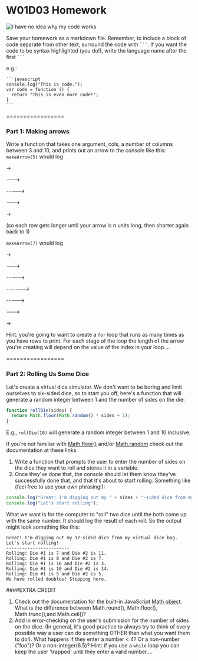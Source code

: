 # W01D03 Homework

![I have no idea why my code works](http://weknowmemes.com/wp-content/uploads/2012/09/my-code-doesnt-work-i-have-no-idea-why.jpg)

Save your homework as a markdown file. Remember, to include a block of code separate from other text, surround the code with ```` ``` ````.
If you want the code to be syntax highlighted (you do!), write the language name after the first ```` ``` ````

e.g.:

    ```javascript
    console.log("This is code.");
    var code = function () {
      return "This is even more code!";
    }
    ```

=================

### Part 1: Making arrows

Write a function that takes one argument, cols, a number of columns between 3 and 10, and prints out an arrow to the console like this:
`makeArrow(5)` would log

->

--->

----->

--->

->

(so each row gets longer until your arrow is n units long, then shorter again back to 1)

`makeArrow(7)` would log

->

--->

----->

------->

----->

--->

->

Hint: you're going to want to create a `for` loop that runs as many times as you have rows to print. For each stage of the loop the length of the arrow you're creating will depend on the value of the index in your loop....

=================

### Part 2: Rolling Us Some Dice

Let's create a virtual dice simulator. We don't want to be boring and limit ourselves to six-sided dice, so to start you off, here's a function that will generate a random integer between 1 and the number of sides on the die:

```javascript
function rollDie(sides) {
  return Math.floor(Math.random() * sides + 1);
}
```

E.g., `rollDie(10)` will generate a random integer between 1 and 10 inclusive.

If you're not familiar with [Math.floor()](https://developer.mozilla.org/en-US/docs/Web/JavaScript/Reference/Global_Objects/Math/floor) and/or [Math.random](https://developer.mozilla.org/en-US/docs/Web/JavaScript/Reference/Global_Objects/Math/random) check out the documentation at these links.

1. Write a function that prompts the user to enter the number of sides on the dice they want to roll and stores it in a variable.
1. Once they've done that, the console should let them know they've successfully done that, and that it's about to start rolling. Something like (feel free to use your own phrasing!):
```javascript
console.log("Great! I'm digging out my " + sides + "-sided dice from my virtual dice bag.");
console.log("Let's start rolling");
```

What we want is for the computer to "roll" two dice until the both come up with the same number. It should log the result of each roll. So the output might look something like this:
```
Great! I'm digging out my 17-sided dice from my virtual dice bag.
Let's start rolling!
------------------------
Rolling: Die #1 is 7 and Die #2 is 11.
Rolling: Die #1 is 8 and Die #2 is 7.
Rolling: Die #1 is 16 and Die #2 is 3.
Rolling: Die #1 is 10 and Die #2 is 14.
Rolling: Die #1 is 5 and Die #2 is 5.
We have rolled doubles! Stopping here.
```

####EXTRA CREDIT
1. Check out the documentation for the built-in JavaScript [Math object](https://developer.mozilla.org/en-US/docs/Web/JavaScript/Reference/Global_Objects/Math). What is the difference between Math.round(), Math.floor(), Math.trunc(),and Math.ceil()?
1. Add in error-checking on the user's submission for the number of sides on the dice. (In general, it's good practice to always try to think of every possible way a user can do something OTHER than what you want them to do!). What happens if they enter a number < 4? Or a non-number ("foo")? Or a non-integer(6.5)? Hint: if you use a `while` loop you can keep the user 'trapped' until they enter a valid number....

